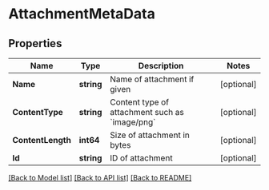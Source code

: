 # AttachmentMetaData

## Properties

Name | Type | Description | Notes
------------ | ------------- | ------------- | -------------
**Name** | **string** | Name of attachment if given | [optional] 
**ContentType** | **string** | Content type of attachment such as &#x60;image/png&#x60; | [optional] 
**ContentLength** | **int64** | Size of attachment in bytes | [optional] 
**Id** | **string** | ID of attachment | [optional] 

[[Back to Model list]](../README#documentation-for-models) [[Back to API list]](../README#documentation-for-api-endpoints) [[Back to README]](../README)


